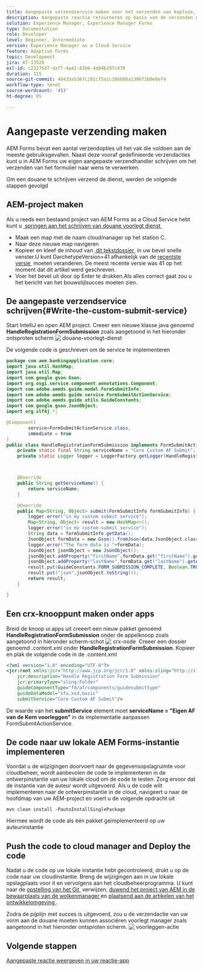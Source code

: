 ```yaml
---
title: Aangepaste verzendservice maken voor het verzenden van koploze, adaptieve formulieren
description: Aangepaste reactie retourneren op basis van de verzonden gegevens
solution: Experience Manager, Experience Manager Forms
type: Documentation
role: Developer
level: Beginner, Intermediate
version: Experience Manager as a Cloud Service
feature: Adaptive Forms
topic: Development
jira: KT-13520
exl-id: c23275d7-daf7-4a42-83b6-4d04b297c470
duration: 115
source-git-commit: 48433a5367c281cf5a1c106b08a1306f1b0e8ef4
workflow-type: tm+mt
source-wordcount: '453'
ht-degree: 0%

---
```


# Aangepaste verzending maken

AEM Forms bevat een aantal verzendopties uit het vak die voldoen aan de meeste gebruiksgevallen. Naast deze vooraf gedefinieerde verzendacties kunt u in AEM Forms uw eigen aangepaste verzendhandler schrijven om het verzenden van het formulier naar wens te verwerken.

Om een douane te schrijven verzend de dienst, werden de volgende stappen gevolgd

## AEM-project maken

Als u reeds een bestaand project van AEM Forms as a Cloud Service hebt kunt u [&#x200B; springen aan het schrijven van douane voorlegt dienst &#x200B;](#Write-the-custom-submit-service)

* Maak een map met de naam cloudmanager op het station C.
* Naar deze nieuwe map navigeren
* Kopieer en kleef de inhoud van [&#x200B; dit tekstdossier &#x200B;](./assets/creating-maven-project.txt) in uw bevel snelle venster.U kunt DarchetypeVersion=41 afhankelijk van de [&#x200B; recentste versie &#x200B;](https://github.com/adobe/aem-project-archetype/releases) moeten veranderen. De meest recente versie was 41 op het moment dat dit artikel werd geschreven.
* Voer het bevel uit door op Enter te drukken.Als alles correct gaat zou u het bericht van het bouwstijlsucces moeten zien.

## De aangepaste verzendservice schrijven{#Write-the-custom-submit-service}

Start IntelliJ en open AEM project. Creeer een nieuwe klasse java genoemd **HandleRegistrationFormSubmission** zoals aangetoond in het hieronder ontsproten scherm
![&#x200B; douane-voorlegt-dienst &#x200B;](./assets/custom-submit-service.png)

De volgende code is geschreven om de service te implementeren

```java
package com.aem.bankingapplication.core;
import java.util.HashMap;
import java.util.Map;
import com.google.gson.Gson;
import org.osgi.service.component.annotations.Component;
import com.adobe.aemds.guide.model.FormSubmitInfo;
import com.adobe.aemds.guide.service.FormSubmitActionService;
import com.adobe.aemds.guide.utils.GuideConstants;
import com.google.gson.JsonObject;
import org.slf4j.*;

@Component(
        service=FormSubmitActionService.class,
        immediate = true
)
public class HandleRegistrationFormSubmission implements FormSubmitActionService {
    private static final String serviceName = "Core Custom AF Submit";
    private static Logger logger = LoggerFactory.getLogger(HandleRegistrationFormSubmission.class);



    @Override
    public String getServiceName() {
        return serviceName;
    }

    @Override
    public Map<String, Object> submit(FormSubmitInfo formSubmitInfo) {
        logger.error("in my custom submit service");
        Map<String, Object> result = new HashMap<>();
        logger.error("in my custom submit service");
        String data = formSubmitInfo.getData();
        JsonObject formData = new Gson().fromJson(data,JsonObject.class);
        logger.error("The form data is "+formData);
        JsonObject jsonObject = new JsonObject();
        jsonObject.addProperty("firstName",formData.get("firstName").getAsString());
        jsonObject.addProperty("lastName",formData.get("lastName").getAsString());
        result.put(GuideConstants.FORM_SUBMISSION_COMPLETE, Boolean.TRUE);
        result.put("json",jsonObject.toString());
        return result;
    }

}
```

## Een crx-knooppunt maken onder apps

Breid de knoop ui.apps uit creeert een nieuw pakket genoemd **HandleRegistrationFormSubmission** onder de appelknoop zoals aangetoond in hieronder scherm-schot
![&#x200B; crx-node &#x200B;](./assets/crx-node.png)
Creeer een dossier genoemd .content.xml onder **HandleRegistrationFormSubmission**. Kopieer en plak de volgende code in de .content.xml

```xml
<?xml version="1.0" encoding="UTF-8"?>
<jcr:root xmlns:jcr="http://www.jcp.org/jcr/1.0" xmlns:sling="http://sling.apache.org/jcr/sling/1.0"
    jcr:description="Handle Registration Form Submission"
    jcr:primaryType="sling:Folder"
    guideComponentType="fd/af/components/guidesubmittype"
    guideDataModel="xfa,xsd,basic"
    submitService="Core Custom AF Submit"/>
```

De waarde van het **submitService** element moet **serviceName = &quot;Eigen AF van de Kern voorleggen&quot;** in de implementatie aanpassen FormSubmitActionService.

## De code naar uw lokale AEM Forms-instantie implementeren

Voordat u de wijzigingen doorvoert naar de gegevensopslagruimte voor cloudbeheer, wordt aanbevolen de code te implementeren in de ontwerpinstantie van uw lokale cloud om de code te testen. Zorg ervoor dat de instantie van de auteur wordt uitgevoerd.
Als u de code wilt implementeren naar de ontwerpinstantie in de cloud, navigeert u naar de hoofdmap van uw AEM-project en voert u de volgende opdracht uit

```
mvn clean install -PautoInstallSinglePackage
```

Hiermee wordt de code als één pakket geïmplementeerd op uw auteurinstantie

## Push the code to cloud manager and Deploy the code

Nadat u de code op uw lokale instantie hebt gecontroleerd, drukt u op de code naar uw cloudinstantie.
Breng de wijzigingen aan in uw lokale opslagplaats voor it en vervolgens aan het cloudbeheerprogramma. U kunt naar de [&#x200B; opstelling van het Git &#x200B;](https://experienceleague.adobe.com/docs/experience-manager-learn/cloud-service/forms/developing-for-cloud-service/setup-git.html?lang=nl-NL) verwijzen, [&#x200B; duwend het project van AEM in de bewaarplaats van de wolkenmanager &#x200B;](https://experienceleague.adobe.com/docs/experience-manager-learn/cloud-service/forms/developing-for-cloud-service/push-project-to-cloud-manager-git.html?lang=nl-NL) en [&#x200B; plaatsend aan de artikelen van het ontwikkelomgeving &#x200B;](https://experienceleague.adobe.com/docs/experience-manager-learn/cloud-service/forms/developing-for-cloud-service/deploy-to-dev-environment.html?lang=nl-NL).

Zodra de pijplijn met succes is uitgevoerd, zou u de verzendactie van uw vorm aan de douane moeten kunnen associëren voorlegt manager zoals aangetoond in het hieronder ontsproten scherm.
![&#x200B; voorleggen-actie &#x200B;](./assets/configure-submit-action.png)

## Volgende stappen

[Aangepaste reactie weergeven in uw reactie-app](./handle-response-react-app.md)
